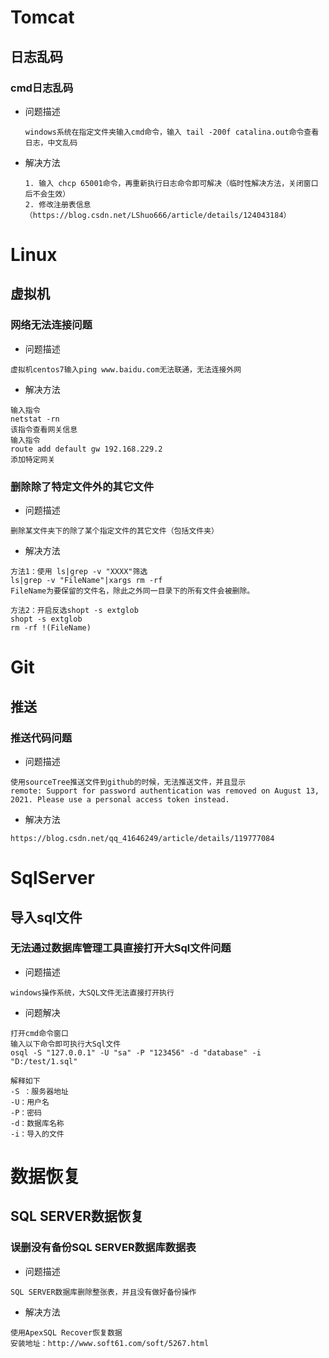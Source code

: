 # Tomcat



## 日志乱码



### cmd日志乱码

+ 问题描述

  ```
  windows系统在指定文件夹输入cmd命令，输入 tail -200f catalina.out命令查看日志，中文乱码
  ```

+ 解决方法

  ```
  1. 输入 chcp 65001命令，再重新执行日志命令即可解决（临时性解决方法，关闭窗口后不会生效）
  2. 修改注册表信息（https://blog.csdn.net/LShuo666/article/details/124043184）
  ```

  





# Linux



## 虚拟机



### 网络无法连接问题

+ 问题描述

```
虚拟机centos7输入ping www.baidu.com无法联通，无法连接外网
```

+ 解决方法

```
输入指令
netstat -rn
该指令查看网关信息
输入指令
route add default gw 192.168.229.2
添加特定网关
```



### 删除除了特定文件外的其它文件

+ 问题描述

```
删除某文件夹下的除了某个指定文件的其它文件（包括文件夹）
```

+ 解决方法

```
方法1：使用 ls|grep -v "XXXX"筛选
ls|grep -v "FileName"|xargs rm -rf
FileName为要保留的文件名，除此之外同一目录下的所有文件会被删除。

方法2：开启反选shopt -s extglob
shopt -s extglob
rm -rf !(FileName)
```







# Git



## 推送



### 推送代码问题

+ 问题描述

```
使用sourceTree推送文件到github的时候，无法推送文件，并且显示
remote: Support for password authentication was removed on August 13, 2021. Please use a personal access token instead.
```

+ 解决方法

```
https://blog.csdn.net/qq_41646249/article/details/119777084
```







# SqlServer



## 导入sql文件





### 无法通过数据库管理工具直接打开大Sql文件问题

+ 问题描述

```
windows操作系统，大SQL文件无法直接打开执行
```

+ 问题解决

```
打开cmd命令窗口
输入以下命令即可执行大Sql文件
osql -S "127.0.0.1" -U "sa" -P "123456" -d "database" -i "D:/test/1.sql"

解释如下
-S ：服务器地址
-U：⽤户名
-P：密码
-d：数据库名称
-i：导⼊的⽂件
```









# 数据恢复



## SQL SERVER数据恢复



### 误删没有备份SQL SERVER数据库数据表

+ 问题描述

```
SQL SERVER数据库删除整张表，并且没有做好备份操作
```

+ 解决方法

```
使用ApexSQL Recover恢复数据
安装地址：http://www.soft61.com/soft/5267.html
```

